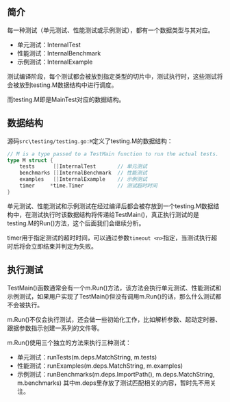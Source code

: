 ## 简介
每一种测试（单元测试、性能测试或示例测试），都有一个数据类型与其对应。

* 单元测试：InternalTest
* 性能测试：InternalBenchmark
* 示例测试：InternalExample

测试编译阶段，每个测试都会被放到指定类型的切片中，测试执行时，这些测试将会被放到testing.M数据结构中进行调度。

而testing.M即是MainTest对应的数据结构。

## 数据结构
源码`src\testing/testing.go:M`定义了testing.M的数据结构：
```go
// M is a type passed to a TestMain function to run the actual tests.
type M struct {
	tests      []InternalTest       // 单元测试
	benchmarks []InternalBenchmark  // 性能测试
	examples   []InternalExample    // 示例测试
	timer     *time.Timer           // 测试超时时间
}
```
单元测试、性能测试和示例测试在经过编译后都会被存放到一个testing.M数据结构中，在测试执行时该数据结构将传递给TestMain()，真正执行测试的是testing.M的Run()方法，这个后面我们会继续分析。

timer用于指定测试的超时时间，可以通过参数`timeout <n>`指定，当测试执行超时后将会立即结束并判定为失败。

## 执行测试
TestMain()函数通常会有一个m.Run()方法，该方法会执行单元测试、性能测试和示例测试，如果用户实现了TestMain()但没有调用m.Run()的话，那么什么测试都不会被执行。

m.Run()不仅会执行测试，还会做一些初始化工作，比如解析参数、起动定时器、跟据参数指示创建一系列的文件等。

m.Run()使用三个独立的方法来执行三种测试：
* 单元测试：runTests(m.deps.MatchString, m.tests)
* 性能测试：runExamples(m.deps.MatchString, m.examples)
* 示例测试：runBenchmarks(m.deps.ImportPath(), m.deps.MatchString, m.benchmarks)
其中m.deps里存放了测试匹配相关的内容，暂时先不用关注。

